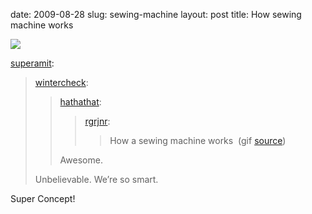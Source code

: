 date: 2009-08-28
slug: sewing-machine
layout: post
title: How sewing machine works


<a href="http://bitsandpieces.us/2009/08/26/how-a-sewing-machine-works/"><img src="/tumblr_files/tumblr_kp1wy5nBA41qz7pd3o1_500.gif"/></a><br/><p><a href="http://superamit.tumblr.com/post/173286848/wintercheck-hathathat-rgrjnr-how-a-sewing" target="_blank">superamit</a>:</p>



<blockquote><p><a href="http://wintercheck.tumblr.com/post/173277538/hathathat-rgrjnr-how-a-sewing-machine-works" target="_blank">wintercheck</a>:</p>

<blockquote>

<p><a href="http://hathathat.tumblr.com/post/173224023/rgrjnr-how-a-sewing-machine-works-gif-source" target="_blank">hathathat</a>:</p>

<blockquote>

<p><a href="http://rgrjnr.tumblr.com/post/173204930" target="_blank">rgrjnr</a>:</p>

<blockquote>How a sewing machine works  (gif <a href="http://bitsandpieces.us/2009/08/26/how-a-sewing-machine-works/" target="_blank">source</a>)</blockquote>

</blockquote>

Awesome.</blockquote>

<p>Unbelievable. We’re so smart.</p></blockquote>



<p>Super Concept!</p>
